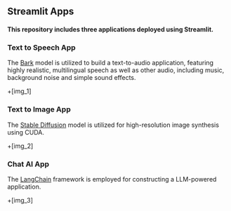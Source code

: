 ## **Streamlit Apps**

#### This repository includes three applications deployed using Streamlit.

### **Text to Speech App**

The [Bark](https://github.com/suno-ai/bark) model is utilized to build a text-to-audio application, featuring highly realistic, multilingual speech as well as other audio, including music, background noise and simple sound effects.

+[img_1]

### **Text to Image App**

The [Stable Diffusion](https://github.com/Stability-AI/stablediffusion) model is utilized for high-resolution image synthesis using CUDA.

+[img_2]

### **Chat AI App**

The [LangChain](https://github.com/langchain-ai/langchain) framework is employed for constructing a LLM-powered application.

+[img_3]
